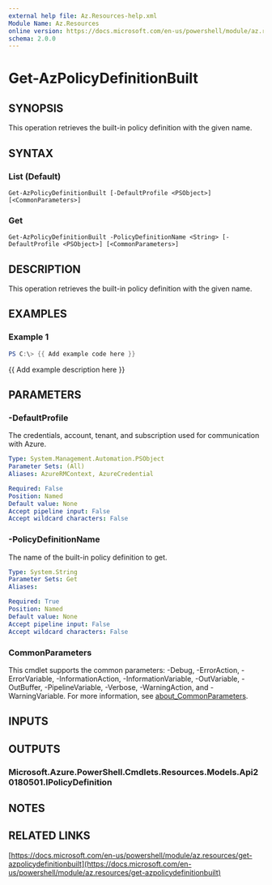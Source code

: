 ```yaml
---
external help file: Az.Resources-help.xml
Module Name: Az.Resources
online version: https://docs.microsoft.com/en-us/powershell/module/az.resources/get-azpolicydefinitionbuilt
schema: 2.0.0
---
```


# Get-AzPolicyDefinitionBuilt

## SYNOPSIS
This operation retrieves the built-in policy definition with the given name.

## SYNTAX

### List (Default)
```
Get-AzPolicyDefinitionBuilt [-DefaultProfile <PSObject>] [<CommonParameters>]
```

### Get
```
Get-AzPolicyDefinitionBuilt -PolicyDefinitionName <String> [-DefaultProfile <PSObject>] [<CommonParameters>]
```

## DESCRIPTION
This operation retrieves the built-in policy definition with the given name.

## EXAMPLES

### Example 1
```powershell
PS C:\> {{ Add example code here }}
```

{{ Add example description here }}

## PARAMETERS

### -DefaultProfile
The credentials, account, tenant, and subscription used for communication with Azure.

```yaml
Type: System.Management.Automation.PSObject
Parameter Sets: (All)
Aliases: AzureRMContext, AzureCredential

Required: False
Position: Named
Default value: None
Accept pipeline input: False
Accept wildcard characters: False
```

### -PolicyDefinitionName
The name of the built-in policy definition to get.

```yaml
Type: System.String
Parameter Sets: Get
Aliases:

Required: True
Position: Named
Default value: None
Accept pipeline input: False
Accept wildcard characters: False
```

### CommonParameters
This cmdlet supports the common parameters: -Debug, -ErrorAction, -ErrorVariable, -InformationAction, -InformationVariable, -OutVariable, -OutBuffer, -PipelineVariable, -Verbose, -WarningAction, and -WarningVariable. For more information, see [about_CommonParameters](http://go.microsoft.com/fwlink/?LinkID=113216).

## INPUTS

## OUTPUTS

### Microsoft.Azure.PowerShell.Cmdlets.Resources.Models.Api20180501.IPolicyDefinition
## NOTES

## RELATED LINKS

[https://docs.microsoft.com/en-us/powershell/module/az.resources/get-azpolicydefinitionbuilt](https://docs.microsoft.com/en-us/powershell/module/az.resources/get-azpolicydefinitionbuilt)


